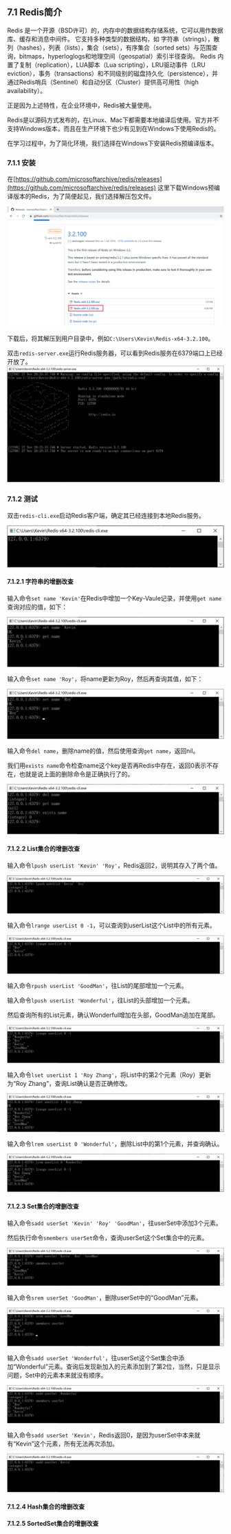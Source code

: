## 7.1 Redis简介

Redis 是一个开源（BSD许可）的，内存中的数据结构存储系统，它可以用作数据库、缓存和消息中间件。 它支持多种类型的数据结构，如 字符串（strings），散列（hashes），列表（lists），集合（sets），有序集合（sorted sets）与范围查询，bitmaps，hyperloglogs和地理空间（geospatial）索引半径查询。 Redis 内置了复制（replication），LUA脚本（Lua scripting），LRU驱动事件（LRU eviction），事务（transactions）和不同级别的磁盘持久化（persistence），并通过Redis哨兵（Sentinel）和自动分区（Cluster）提供高可用性（high availability）。 

正是因为上述特性，在企业环境中，Redis被大量使用。

Redis是以源码方式发布的，在Linux、Mac下都需要本地编译后使用。官方并不支持Windows版本，而且在生产环境下也少有见到在Windows下使用Redis的。

在学习过程中，为了简化环境，我们选择在Windows下安装Redis预编译版本。

### 7.1.1 安装

在[https://github.com/microsoftarchive/redis/releases](https://github.com/microsoftarchive/redis/releases) 这里下载Windows预编译版本的Redis，为了简便起见，我们选择解压包文件。

![image-20191127202044621](images/image-20191127202044621.png)

下载后，将其解压到用户目录中，例如`C:\Users\Kevin\Redis-x64-3.2.100`。

双击`redis-server.exe`运行Redis服务器，可以看到Redis服务在6379端口上已经开放了。
![image-20191127202555635](images/image-20191127202555635.png)

### 7.1.2 测试

双击`redis-cli.exe`启动Redis客户端，确定其已经连接到本地Redis服务。

![image-20191127202842175](images/image-20191127202842175.png)

#### 7.1.2.1 字符串的增删改查

输入命令`set name 'Kevin'`在Redis中增加一个Key-Vaule记录，并使用`get name`查询对应的值，如下：

![image-20191127203200439](images/image-20191127203200439.png)

输入命令`set name 'Roy'`，将name更新为Roy，然后再查询其值，如下：

![image-20191127203434648](images/image-20191127203434648.png)

输入命令`del name`，删除name的值，然后使用查询`get name`，返回nil。

我们用`exists name`命令检查name这个key是否再Redis中存在，返回0表示不存在，也就是说上面的删除命令是正确执行了的。

![image-20191127203555401](images/image-20191127203555401.png)

#### 7.1.2.2 List集合的增删改查

输入命令`lpush userList 'Kevin' 'Roy'`，Redis返回2，说明其存入了两个值。

![image-20191127210438989](images/image-20191127210438989.png)

输入命令`lrange userList 0 -1`，可以查询到userList这个List中的所有元素。

![image-20191127210600575](images/image-20191127210600575.png)

输入命令`rpush userList 'GoodMan'`，往List的尾部增加一个元素。

输入命令`lpush userList 'Wonderful'`，往List的头部增加一个元素。

然后查询所有的List元素，确认Wonderful增加在头部，GoodMan追加在尾部。

![image-20191127211032593](images/image-20191127211032593.png)

输入命令`lset userList 1 'Roy Zhang'`，将List中的第2个元素（Roy）更新为“Roy Zhang”，查询List确认是否正确修改。

![image-20191127211327545](images/image-20191127211327545.png)

输入命令`lrem userList 0 'Wonderful'`，删除List中的第1个元素，并查询确认。

![image-20191127211541725](images/image-20191127211541725.png)

#### 7.1.2.3 Set集合的增删改查

输入命令`sadd userSet 'Kevin' 'Roy' 'GoodMan'`，往userSet中添加3个元素。

然后执行命令`smembers userSet`命令，查询userSet这个Set集合中的元素。

![image-20191127212511955](images/image-20191127212511955.png)

输入命令`srem userSet 'GoodMan'`，删除userSet中的“GoodMan”元素。

![image-20191127212656923](images/image-20191127212656923.png)

输入命令`sadd userSet 'Wonderful'`，往userSet这个Set集合中添加“Wonderful”元素。查询后发现新加入的元素添加到了第2位，当然，只是显示问题，Set中的元素本来就没有顺序。

![image-20191127212911806](images/image-20191127212911806.png)

输入命令`sadd userSet 'Kevin'`，Redis返回0，是因为userSet中本来就有“Kevin”这个元素，所有无法再次添加。

![image-20191127213110248](images/image-20191127213110248.png)

#### 7.1.2.4 Hash集合的增删改查



#### 7.1.2.5 SortedSet集合的增删改查




